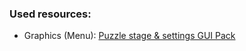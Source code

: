 ### Used resources:

- Graphics (Menu): [Puzzle stage & settings GUI Pack](https://assetstore.unity.com/packages/2d/gui/puzzle-stage-settings-gui-pack-147389)
